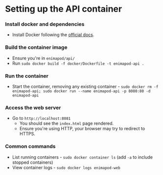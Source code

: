 # Setting up the API container

### Install docker and dependencies
- Install Docker following the [official docs](https://docs.docker.com/get-docker/).

### Build the container image
- Ensure you're in `enimapod/api/`
- Run `sudo docker build -f docker/Dockerfile -t enimapod-api .`

### Run the container
- Start the container, removing any existing container - `sudo docker rm -f enimapod-api; sudo docker run --name enimapod-api -p 8080:80 -d enimapod-api`

### Access the web server
- Go to `http://localhost:8081`
    - You should see the `index.html` page rendered.
    - Ensure you're using HTTP, your browser may try to redirect to HTTPS.

### Common commands
- List running containers - `sudo docker container ls` (add `-a` to include stopped containers)
- View container logs - `sudo docker logs enimapod-web`